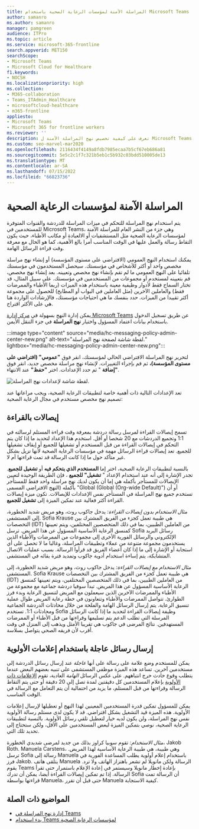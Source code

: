 ```yaml
---
title: المراسلة الآمنة لمؤسسات الرعاية الصحية باستخدام Microsoft Teams
author: samanro
ms.author: samanro
manager: pamgreen
audience: ITPro
ms.topic: article
ms.service: microsoft-365-frontline
search.appverid: MET150
searchScope:
- Microsoft Teams
- Microsoft Cloud for Healthcare
f1.keywords:
- NOCSH
ms.localizationpriority: high
ms.collection:
- M365-collaboration
- Teams_ITAdmin_Healthcare
- microsoftcloud-healthcare
- m365-frontline
appliesto:
- Microsoft Teams
- Microsoft 365 for frontline workers
ms.reviewer: ''
description: تعرف على كيفية تخصيص نهج المراسلة الآمنة ل Microsoft Teams الذي يمكن أن يتضمن إيصالات بالقراءة وإعلامات الأولوية.
ms.custom: seo-marvel-mar2020
ms.openlocfilehash: 2116434f4149a8fdb7985ecaa7b5cf67eb686a81
ms.sourcegitcommit: 5e5c2c1f7c321b5eb1c5b932c03bdd510005de13
ms.translationtype: MT
ms.contentlocale: ar-SA
ms.lasthandoff: 07/15/2022
ms.locfileid: "66823736"
---
```

# <a name="secure-messaging-for-healthcare-organizations"></a>المراسلة الآمنة لمؤسسات الرعاية الصحية

يتم استخدام نهج المراسلة للتحكم في ميزات المراسلة للدردشة والقنوات المتوفرة للمستخدمين في Microsoft Teams، وهي جزء من النشر العام للمراسلة الآمنة لمؤسسات الرعاية الصحية مثل المستشفيات أو الالعيادة أو مكاتب الأطباء، حيث يكون التقاط رسالة والعمل عليها في الوقت المناسب أمرا بالغ الأهمية، كما هو الحال مع معرفة وقت قراءة الرسائل الهامة.

يمكنك استخدام النهج العمومي (الافتراضي على مستوى المؤسسة) أو إنشاء نهج مراسلة مخصص واحد أو أكثر للأشخاص في مؤسستك. سيحصل المستخدمون في مؤسستك تلقائيا على النهج العمومي ما لم تقم بإنشاء نهج مخصص وتعيينه. بعد إنشاء نهج مخصص، قم بتعيينه لمستخدم أو مجموعات من المستخدمين في مؤسستك. على سبيل المثال، قد تختار السماح فقط لأدوار وظيفية معينة باستخدام هذه الميزات (ربما الأطباء والممرضات فقط) والعاملين الآخرين (مثل العاملين في البواب أو المطابخ) للحصول على مجموعة أكثر تقييدا من الميزات. حدد بنفسك ما هي احتياجات مؤسستك، فالإرشادات الواردة هنا هي على الأكثر اقتراح.

يمكن إدارة النهج بسهولة في [مركز إدارة Microsoft Teams](https://admin.teams.microsoft.com) عن طريق تسجيل الدخول باستخدام بيانات اعتماد المسؤول واختيار **نهج المراسلة** في جزء التنقل الأيمن.

 :::image type="content" source="media/hc-messaging-policy-admin-center-new.png" alt-text="لقطة شاشة لصفحة نهج المراسلة." lightbox="media/hc-messaging-policy-admin-center-new.png":::
 
 لتحرير نهج المراسلة الافتراضي الحالي لمؤسستك، انقر فوق **"عمومي" (افتراضي على مستوى المؤسسة)،** ثم قم بإجراء التغييرات. لإنشاء نهج مراسلة مخصص جديد، انقر فوق **"إضافة** " ثم حدد الإعدادات. اختر **"حفظ"** عند الانتهاء.

![لقطة شاشة لإعدادات نهج المراسلة.](media/hc-messaging-policy.png)

تعد الإعدادات التالية ذات أهمية خاصة لتطبيقات الرعاية الصحية، ويجب مراعاتها عند تصميم نهج مخصص مستخدم في مجال الرعاية الصحية:

## <a name="read-receipts"></a>إيصالات بالقراءة

تسمح إيصالات القراءة لمرسل رسالة دردشة بمعرفة وقت قراءة المستلم لرسالته في 1:1 وتجميع الدردشات مع 20 شخصا أو أقل. استخدم هذا الإعداد لتحديد ما إذا كان يتم التحكم في إيصالات القراءة من قبل المستخدم أو تشغيلها للجميع أو إيقاف تشغيلها للجميع. تعد إيصالات قراءة الرسائل مهمة في مؤسسات الرعاية الصحية لأنها تزيل بشكل غير متأكد حول ما إذا كانت الرسالة قد تمت قراءتها أم لا.

بالنسبة لتطبيقات الرعاية الصحية، اختر إما **المستخدم الذي يتحكم فيه** أو **تشغيل للجميع**. تجدر الإشارة إلى أنه عند استخدام الإعداد " **تشغيل" للجميع** ، فإن الطريقة الوحيدة لتعيين الإيصالات للمستأجر بأكمله هي إما أن يكون لديك نهج مراسلة واحد فقط للمستأجر بأكمله (النهج الافتراضي المسمى "Global (Global (Org-wide Default)") أو أن تستخدم جميع نهج المراسلة في المستأجر نفس الإعدادات للإيصالات. تكون ميزة إيصالات القراءة أكثر فعالية عند تمكين الميزة إلى **تشغيل للجميع**.

*مثال الاستخدام بدون إيصالات القراءة:* يدخل جاكوب روث، وهو مريض شديد الخطورة، إلى المستشفى.  Sofia Krause هي طبيبة تعمل كجزء من الفريق المشترك بين التخصصات (IDT) من العاملين الطبيين، بما في ذلك المتخصصين المختلفين، ويتم تعيينها كمنسق الرعاية الأساسية المسؤول عن هذا المريض.  ترسل Sofia رسائل البريد الإلكتروني والرسائل الفورية الأخرى إلى مجموعات من الممرضات والأطباء الذين يستخدمون مجموعة متنوعة من عملاء وتطبيقات المراسلة، وغالبا ما لا تحصل على أي استجابة أو الإشارة إلى ما إذا كان أعضاء الفريق قد قرأوا الرسالة. بسبب عمليات الاتصال المتشابكة، يتم إساءة استخدام أدوية جاكوب وتمديد فترة بقائه في المستشفى.

*مثال الاستخدام مع إيصالات القراءة:* يدخل جاكوب روث، وهو مريض شديد الخطورة، إلى المستشفى.  Sofia Krause هي طبيبة تعمل كجزء من الفريق المشترك بين التخصصات (IDT) من العاملين الطبيين، بما في ذلك المتخصصين المختلفين، ويتم تعيينها كمنسق الرعاية الأساسية المسؤول عن هذا المريض.  تبدأ  سوفيا دردشة جماعية مع مجموعة من الأطباء والممرضات الآخرين الذين سيعملون مع المريض لتنسيق الرعاية وبدء فرز الطوارئ.  تتواصل الممرضات والأطباء وتتعاونون في خطة رعاية المريض طوال عملية تنسيق الرعاية.  يتم إرسال الرسائل الهامة والملحة من خلال محادثات الدردشة الجماعية ومحادثات 1:1. تستخدم Sofia وظيفة إيصالات القراءة لتحديد ما إذا كانت الرسائل المرسلة التي تطلب الدعم يتم تسليمها وقراءتها من قبل الأطباء أو الممرضات المستهدفين. نتائج المرضى في جاكوب هي تقريبا الأمثل ويذهب إلى المنزل في وقت أقرب لأن فريقه الصحي يتواصل بسلاسة.

## <a name="send-urgent-messages-using-priority-notifications"></a>إرسال رسائل عاجلة باستخدام إعلامات الأولوية

يمكن للمستخدم وضع علامة على رسالة على أنها *عاجلة* عند إرسال رسائل الدردشة إلى مستخدمين آخرين. تساعد هذه الميزة موظفي المستشفى على تنبيه بعضهم البعض عندما يتطلب وقوع حادث حرج انتباههم. على عكس الرسائل *الهامة* العادية، تقوم [الإعلامات ذات الأولوية](https://support.microsoft.com/article/mark-a-message-as-important-or-urgent-in-teams-ea99d5b6-1317-4550-8d75-86ff14cd4462) بإعلام المستخدمين كل دقيقتين لمدة تصل إلى 20 دقيقة أو حتى يتم التقاط الرسالة وقراءتها من قبل المستلم، ما يزيد من احتمالية أن يتم التعامل مع الرسالة في الوقت المناسب.

يمكن للمسؤول تمكين قدرة المستخدمين المعينين لهذا النهج أو تعطيلها لإرسال إعلامات الأولوية. هذه الميزة قيد التشغيل بشكل افتراضي. قد لا يكون لدى مستلم رسالة الأولوية نفس نهج المراسلة، ولن يكون لديه خيار لتعطيل تلقي رسائل الأولوية. بالنسبة لتطبيقات الرعاية الصحية، نوصي بتمكين الميزة لبعض المستخدمين على الأقل، ولكن ستحتاج إلى تحديد تلك التي.

*مثال الاستخدام:* تقوم سوبيا كراوز بذلك من جديد لمرضى شديدي الخطورة، Jakob Roth. Manuela Carstens، وهي طبيبة، هي طبيبة الرعاية الأساسية لهذا المريض.  ترسل Sofia رسالة إلى Manuela باستخدام إعلام أولوية يطلب المساعدة الفورية في فرز Jakob.  يتلقى هاتف Manuela الرسالة ولكن مانويلا لم تشعر باهتزاز الهاتف ولا ترد. يقوم Teams بإعادة إخطار مانويلا وسيستمر في إعادة الإعلام باستمرار حتى تقرأ الرسالة. إذا تم تمكين إيصالات القراءة أيضا، يمكن أن تدرك Sofia أن الرسالة تمت قراءتها بواسطة Manuela، حتى قبل أن تقرر Manuela كيفية الاستجابة.

## <a name="related-topics"></a>المواضيع ذات الصلة

- [إدارة نهج المراسلة في Teams](/microsoftteams/messaging-policies-in-teams)
- [بدء استخدام Teams لمؤسسات الرعاية الصحية](teams-in-hc.md)
